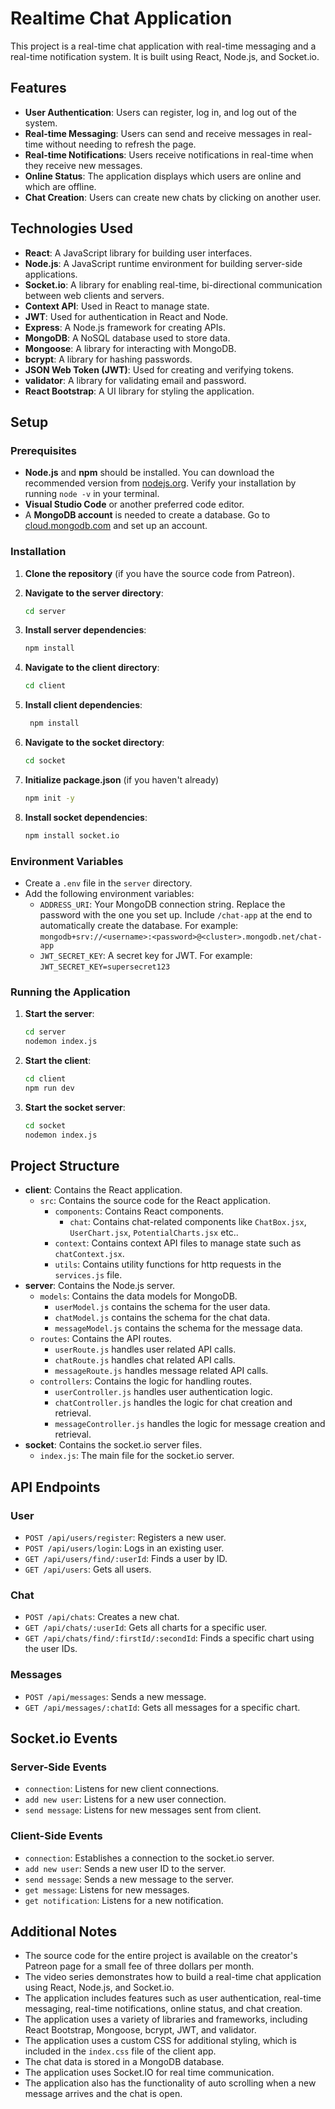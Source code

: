 # Realtime Chat Application

This project is a real-time chat application with real-time messaging and a real-time notification system. It is built using React, Node.js, and Socket.io.

## Features

*   **User Authentication**: Users can register, log in, and log out of the system.
*   **Real-time Messaging**: Users can send and receive messages in real-time without needing to refresh the page.
*   **Real-time Notifications**: Users receive notifications in real-time when they receive new messages.
*   **Online Status**: The application displays which users are online and which are offline.
*   **Chat Creation**: Users can create new chats by clicking on another user.

## Technologies Used

*   **React**: A JavaScript library for building user interfaces.
*   **Node.js**: A JavaScript runtime environment for building server-side applications.
*   **Socket.io**: A library for enabling real-time, bi-directional communication between web clients and servers.
*   **Context API**: Used in React to manage state.
*   **JWT**: Used for authentication in React and Node.
*   **Express**: A Node.js framework for creating APIs.
*   **MongoDB**: A NoSQL database used to store data.
*   **Mongoose**: A library for interacting with MongoDB.
*   **bcrypt**: A library for hashing passwords.
*   **JSON Web Token (JWT)**: Used for creating and verifying tokens.
*   **validator**: A library for validating email and password.
*   **React Bootstrap**: A UI library for styling the application.

## Setup

### Prerequisites

*   **Node.js** and **npm** should be installed. You can download the recommended version from [nodejs.org](https://nodejs.org). Verify your installation by running `node -v` in your terminal.
*   **Visual Studio Code** or another preferred code editor.
*   A **MongoDB account** is needed to create a database. Go to [cloud.mongodb.com](https://cloud.mongodb.com) and set up an account.

### Installation

1.  **Clone the repository** (if you have the source code from Patreon).

2.  **Navigate to the server directory**:
    ```bash
    cd server
    ```

3.  **Install server dependencies**:
    ```bash
    npm install
    ```

4.  **Navigate to the client directory**:
    ```bash
    cd client
    ```

5. **Install client dependencies**:
    ```bash
     npm install
   ```

6.  **Navigate to the socket directory**:
    ```bash
    cd socket
    ```

7.  **Initialize package.json** (if you haven't already)
    ```bash
    npm init -y
    ```
8.  **Install socket dependencies**:
    ```bash
    npm install socket.io
    ```
    
### Environment Variables

*   Create a `.env` file in the `server` directory.
*   Add the following environment variables:
    *   `ADDRESS_URI`: Your MongoDB connection string. Replace the password with the one you set up. Include `/chat-app` at the end to automatically create the database. For example: `mongodb+srv://<username>:<password>@<cluster>.mongodb.net/chat-app`
    *   `JWT_SECRET_KEY`: A secret key for JWT. For example: `JWT_SECRET_KEY=supersecret123`

### Running the Application

1.  **Start the server**:
    ```bash
    cd server
    nodemon index.js
    ```
2.  **Start the client**:
    ```bash
    cd client
    npm run dev
    ```
3.  **Start the socket server**:
    ```bash
    cd socket
    nodemon index.js
    ```

## Project Structure

*   **client**: Contains the React application.
    *   `src`: Contains the source code for the React application.
        *   `components`: Contains React components.
            *   `chat`: Contains chat-related components like `ChatBox.jsx`, `UserChart.jsx`, `PotentialCharts.jsx` etc..
        *   `context`: Contains context API files to manage state such as `chatContext.jsx`.
        * `utils`: Contains utility functions for http requests in the `services.js` file.
*   **server**: Contains the Node.js server.
    *   `models`: Contains the data models for MongoDB.
         * `userModel.js` contains the schema for the user data.
         * `chatModel.js` contains the schema for the chat data.
         * `messageModel.js` contains the schema for the message data.
    *   `routes`: Contains the API routes.
        * `userRoute.js` handles user related API calls.
        * `chatRoute.js` handles chat related API calls.
        * `messageRoute.js` handles message related API calls.
    *   `controllers`: Contains the logic for handling routes.
        *  `userController.js` handles user authentication logic.
        * `chatController.js` handles the logic for chat creation and retrieval.
        * `messageController.js` handles the logic for message creation and retrieval.
*   **socket**: Contains the socket.io server files.
    *   `index.js`: The main file for the socket.io server.

## API Endpoints

### User
*   `POST /api/users/register`: Registers a new user.
*   `POST /api/users/login`: Logs in an existing user.
*  `GET /api/users/find/:userId`: Finds a user by ID.
*   `GET /api/users`: Gets all users.

### Chat
*   `POST /api/chats`: Creates a new chat.
*   `GET /api/chats/:userId`: Gets all charts for a specific user.
* `GET /api/chats/find/:firstId/:secondId`: Finds a specific chart using the user IDs.

### Messages
*   `POST /api/messages`: Sends a new message.
*   `GET /api/messages/:chatId`: Gets all messages for a specific chart.

## Socket.io Events

### Server-Side Events
*   `connection`: Listens for new client connections.
*   `add new user`: Listens for a new user connection.
*   `send message`: Listens for new messages sent from client.

### Client-Side Events
*   `connection`: Establishes a connection to the socket.io server.
* `add new user`: Sends a new user ID to the server.
*   `send message`: Sends a new message to the server.
*   `get message`: Listens for new messages.
*   `get notification`: Listens for a new notification.

## Additional Notes
*   The source code for the entire project is available on the creator's Patreon page for a small fee of three dollars per month.
*   The video series demonstrates how to build a real-time chat application using React, Node.js, and Socket.io.
*   The application includes features such as user authentication, real-time messaging, real-time notifications, online status, and chat creation.
*   The application uses a variety of libraries and frameworks, including React Bootstrap, Mongoose, bcrypt, JWT, and validator.
*   The application uses a custom CSS for additional styling, which is included in the `index.css` file of the client app.
* The chat data is stored in a MongoDB database.
* The application uses Socket.IO for real time communication.
* The application also has the functionality of auto scrolling when a new message arrives and the chat is open.


